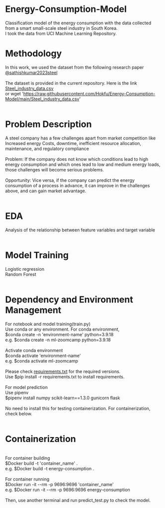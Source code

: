 # Energy-Consumption-Model
Classification model of the energy consumption with the data collected from a smart small-scale steel industry in South Korea.<br> 
I took the data from UCI Machine Learning Repository.<br>

# Methodology

In this work, we used the dataset from the following research paper<br>
[@sathishkumar2023steel](https://doi.org/10.24432/C52G8C)<br><br>
The dataset is provided in the current repository. Here is the link [Steel_industry_data.csv](https://github.com/Hokfu/Energy-Consumption-Model/blob/main/Steel_industry_data.csv)
<br>
or wget 'https://raw.githubusercontent.com/Hokfu/Energy-Consumption-Model/main/Steel_industry_data.csv'
<br>
<br>
# Problem Description
A steel company has a few challenges apart from market competition like Increased energy Costs, downtime, inefficient resource allocation, maintenance, and regulatory compliance <br><br>
Problem: If the company does not know which conditions lead to high energy consumption and which ones lead to low and medium energy loads, those challenges will become serious problems. <br><br>
Opportunity: Vice versa, if the company can predict the energy consumption of a process in advance, it can improve in the challenges above, and can gain market advantage.
<br>
<br>
# EDA
Analysis of the relationship between feature variables and target variable
<br>
<br>
# Model Training
Logistic regression<br>
Random Forest
<br>
<br>
# Dependency and Environment Management
For notebook and model training(train.py) <br>
Use conda or any environment. For conda environment, <br>
$conda create -n 'environment-name' python=3.9.18<br>
e.g. $conda create -n ml-zoomcamp python=3.9.18<br><br>
Activate conda environment<br>
$conda activate 'environment-name'<br>
e.g. $conda activate ml-zoomcamp<br><br>
Please check [requirements.txt](https://github.com/Hokfu/Energy-Consumption-Model/blob/main/requirements.txt) for the required versions.<br>
Use $pip install -r requirements.txt to install requirements. 
<br>
<br>
For model prediction<br>
Use pipenv<br>
$pipenv install numpy scikit-learn==1.3.0 gunicorn flask
<br><br>
No need to install this for testing containerization. For containerization, check below.
<br>
<br>
# Containerization
<br>
For container building 
<br>
$Docker build -t 'container_name' .<br>
e.g. $Docker build -t energy-consumption .
<br><br>
For container running
<br>
$Docker run -it --rm -p 9696:9696 'container_name'<br>
e.g. $Docker run -it --rm -p 9696:9696 energy-consumption<br><br>
Then, use another terminal and run predict_test.py to check the model.











